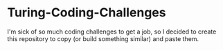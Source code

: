 # Turing-Coding-Challenges
I'm sick of so much coding challenges to get a job, so I decided to create this repository to copy (or build something similar) and paste them.
